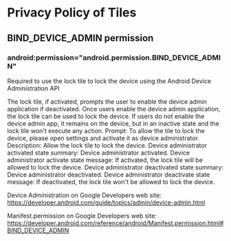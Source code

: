 # Privacy Policy of Tiles

## BIND_DEVICE_ADMIN permission
### android:permission="android.permission.BIND_DEVICE_ADMIN"
Required to use the lock tile to lock the device using the Android Device Administration API

The lock tile, if activated, prompts the user to enable the device admin application if deactivated.
Once users enable the device admin application, the lock tile can be used to lock the device.
If users do not enable the device admin app, it remains on the device, but in an inactive state and the lock tile won't execute any action.
Prompt: To allow the tile to lock the device, please open settings and activate it as device administrator.
Description: Allow the lock tile to lock the device.
Device administrator activated state summary: Device administrator activated.
Device administrator activate state message: If activated, the lock tile will be allowed to lock the device.
Device administrator deactivated state summary: Device administrator deactivated.
Device administrator deactivate state message: If deactivated, the lock tile won't be allowed to lock the device.

Device Administration on Google Developers web site:
https://developer.android.com/guide/topics/admin/device-admin.html

Manifest.permission on Google Developers web site:
https://developer.android.com/reference/android/Manifest.permission.html#BIND_DEVICE_ADMIN
